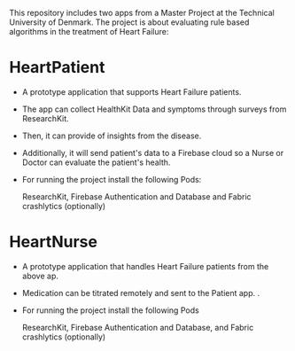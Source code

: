 This repository includes two apps from a Master Project at the Technical University of Denmark.
The project is about evaluating rule based algorithms in the treatment of Heart Failure:

# HeartPatient
- A prototype application that supports Heart Failure patients.

- The app can collect HealthKit Data and symptoms through surveys from ResearchKit. 

- Then, it can provide of insights from the disease. 

- Additionally, it will send patient's data to a Firebase cloud so a Nurse or Doctor can evaluate the patient's health.

- For running the project install the following Pods:

  ResearchKit, Firebase Authentication and Database and Fabric crashlytics (optionally)

# HeartNurse
- A prototype application that handles Heart Failure patients from the above ap. 

- Medication can be titrated remotely and sent to the Patient app.
.
- For running the project install the following Pods

  ResearchKit, Firebase Authentication and Database, and Fabric crashlytics (optionally)
